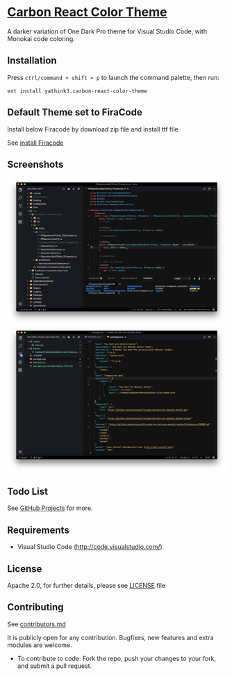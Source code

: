 # [Carbon React Color Theme](https://github.com/yathink3/carbon-react-color-theme)


A darker variation of One Dark Pro theme for Visual Studio Code, with Monokai code coloring.

## Installation

Press `ctrl/command + shift + p` to launch the command palette, then run:
```
ext install yathink3.carbon-react-color-theme
```

## Default Theme set to FiraCode

Install below Firacode by download zip file and install ttf file

See [install Firacode](https://github.com/tonsky/FiraCode/releases/download/6.2/Fira_Code_v6.2.zip)


## Screenshots

![Screenshot 01](images/screenshots/ss01.png "Screenshot #01")
![Screenshot 02](images/screenshots/ss02.png "Screenshot #02")

## Todo List

See [GitHub Projects](https://github.com/yathink3/carbon-react-color-theme) for more.


## Requirements

* Visual Studio Code (http://code.visualstudio.com/)


## License

Apache 2.0, for further details, please see [LICENSE](LICENSE) file


## Contributing

See [contributors.md](contributors.md)

It is publicly open for any contribution. Bugfixes, new features and extra modules are welcome.

* To contribute to code: Fork the repo, push your changes to your fork, and submit a pull request.
